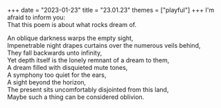 +++
date = "2023-01-23"
title = "23.01.23"
themes = ["playful"]
+++
I'm afraid to inform you:  
That this poem is about what rocks dream of.  
  
An oblique darkness warps the empty sight,  
Impenetrable night drapes curtains over the numerous veils behind,  
They fall backwards unto infinity,  
Yet depth itself is the lonely remnant of a dream to them,  
A dream filled with disquieted mute tones,  
A symphony too quiet for the ears,  
A sight beyond the horizon,  
The present sits uncomfortably disjointed from this land,  
Maybe such a thing can be considered oblivion.
